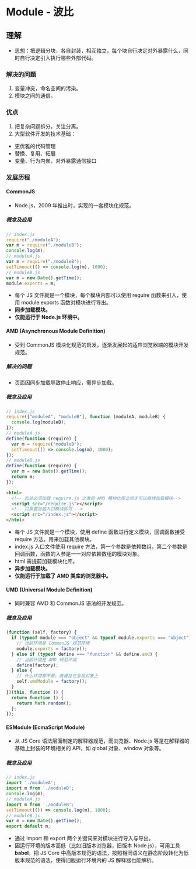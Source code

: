 # Module - 波比

## 理解

- 思想：把逻辑分块，各自封装，相互独立，每个块自行决定对外暴露什么，同时自行决定引入执行哪些外部代码。

### 解决的问题

1. 变量冲突，命名空间的污染。
2. 模块之间的通信。

### 优点

1. 把复杂问题拆分，关注分离。
2. 大型软件开发的技术基础：

- 更优雅的代码管理
- 替换、复用、拓展
- 变量、行为内聚，对外暴露通信接口

### 发展历程

#### CommonJS

- Node.js，2009 年推出时，实现的一套模块化规范。

##### 概念及应用

```js
// index.js
require("./moduleA");
var m = require("./moduleB");
console.log(m);
// moduleA.js
var m = require("./moduleB");
setTimeout(() => console.log(m), 1000);
// moduleB.js
var m = new Date().getTime();
module.exports = m;
```

- 每个 JS 文件就是一个模块，每个模块内部可以使用 require 函数来引入，使用 module.exports 函数对模块进行导出。
- **同步加载模块。**
- **仅能运行于 Node.js 环境中。**

#### AMD (Asynchronous Module Definition)

- 受到 CommonJS 模块化规范的启发，逐渐发展起的适应浏览器端的模块开发规范。

##### 解决的问题

- 页面因同步加载导致停止响应，需异步加载。

##### 概念及应用

```js
// index.js
require(["moduleA", "moduleB"], function (moduleA, moduleB) {
  console.log(moduleB);
});
// moduleA.js
define(function (require) {
  var m = require("moduleB");
  setTimeout(() => console.log(m), 1000);
});
// moduleB.js
define(function (require) {
  var m = new Date().getTime();
  return m;
});
```

```html
<html>
  <!-- 此处必须加载 require.js 之类的 AMD 模块化库之后才可以继续加载模块-->
  <script src="/require.js"></script>
  <!-- 只需要加载⼊⼝模块即可 -->
  <script src="/index.js"></script>
</html>
```

- 每个 JS 文件就是一个模块，使用 define 函数进行定义模块，回调函数接受 require 方法，用来加载其他模块。
- index.js 入口文件使用 require 方法，第一个参数是依赖数组，第二个参数是回调函数，函数的入参是一一对应依赖数组的模块对象。
- html 需提前加载模块化库。
- **异步加载模块。**
- **仅能运行于加载了 AMD 类库的浏览器中。**

#### UMD (Universal Module Definition)

- 同时兼容 AMD 和 CommonJS 语法的开发规范。

##### 概念及应用

```js
(function (self, factory) {
  if (typeof module === "object" && typeof module.exports === "object") {
    // 当前环境是 CommonJS 规范环境
    module.exports = factory();
  } else if (typeof define === "function" && define.amd) {
    // 当前环境是 AMD 规范环境
    define(factory);
  } else {
    // 什么环境都不是，直接挂在全局对象上
    self.umdModule = factory();
  }
})(this, function () {
  return function () {
    return Math.random();
  };
});
```

#### ESModule (EcmaScript Module)

- 从 JS Core 语法层面制定的解释器规范，而浏览器、Node.js 等是在解释器的基础上封装的环境相关的 API，如 global 对象、window 对象等。

##### 概念及应用

```js
// index.js
import './moduleA';
import m from './moduleB';
console.log(m);
// moduleA.js
import m from './moduleB';
setTimeout(()) => console.log(m), 1000);
// moduleB.js
var m = new Date().getTime();
export default m;
```

- 通过 import 和 export 两个关键词来对模块进⾏导⼊与导出。
- 因运行环境的版本高低（比如旧版本浏览器，旧版本 Node.js），可用工具 **babel**，把 JS Core 中⾼版本规范的语法，按照相同语义在静态阶段转化为低版本规范的语法，使得旧版运行环境内的 JS 解释器也能解析。
